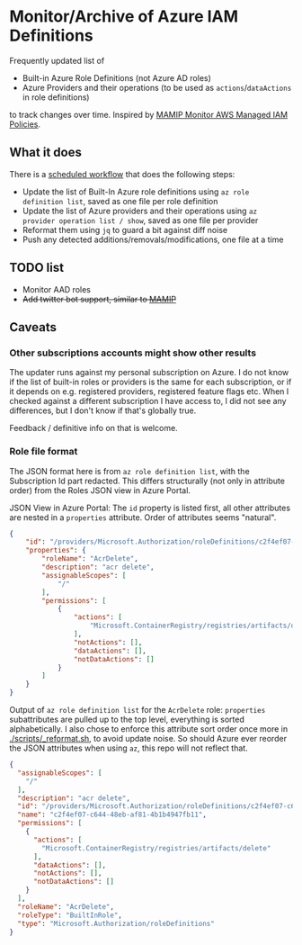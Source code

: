 # Monitor/Archive of Azure IAM Definitions

Frequently updated list of

- Built-in Azure Role Definitions (not Azure AD roles)
- Azure Providers and their operations (to be used as `actions`/`dataActions` in role definitions)

to track changes over time. Inspired by [MAMIP Monitor AWS Managed IAM Policies](https://github.com/z0ph/MAMIP).

## What it does

There is a [scheduled workflow](.github/workflows/check_azure_updates.yaml) that does the following steps:

- Update the list of Built-In Azure role definitions using `az role definition list`,
  saved as one file per role definition
- Update the list of Azure providers and their operations using `az provider operation list / show`,
  saved as one file per provider
- Reformat them using `jq` to guard a bit against diff noise
- Push any detected additions/removals/modifications, one file at a time

## TODO list

- Monitor AAD roles
- ~~Add twitter bot support, similar to [MAMIP](https://twitter.com/mamip_aws)~~

## Caveats

### Other subscriptions accounts might show other results

The updater runs against my personal subscription on Azure. I do not know if the list of
built-in roles or providers is the same for each subscription, or if it depends on e.g.
registered providers, registered feature flags etc.
When I checked against a different subscription I have access to, I did not see any
differences, but I don't know if that's globally true.

Feedback / definitive info on that is welcome.

### Role file format

The JSON format here is from `az role definition list`, with the Subscription Id part redacted.
This differs structurally (not only in attribute order) from the Roles JSON view in Azure Portal.

JSON View in Azure Portal: The `id` property is listed first, all other attributes are nested
in a `properties` attribute. Order of attributes seems "natural".

```json
{
    "id": "/providers/Microsoft.Authorization/roleDefinitions/c2f4ef07-c644-48eb-af81-4b1b4947fb11",
    "properties": {
        "roleName": "AcrDelete",
        "description": "acr delete",
        "assignableScopes": [
            "/"
        ],
        "permissions": [
            {
                "actions": [
                    "Microsoft.ContainerRegistry/registries/artifacts/delete"
                ],
                "notActions": [],
                "dataActions": [],
                "notDataActions": []
            }
        ]
    }
}
```

Output of `az role definition list` for the `AcrDelete` role: `properties` subattributes are pulled
up to the top level, everything is sorted alphabetically. I also chose to enforce this attribute
sort order once more in [./scripts/_reformat.sh](./scripts/_reformat.sh), to avoid update noise.
So should Azure ever reorder the JSON attributes when using `az`, this repo will not reflect that.

```json
{
  "assignableScopes": [
    "/"
  ],
  "description": "acr delete",
  "id": "/providers/Microsoft.Authorization/roleDefinitions/c2f4ef07-c644-48eb-af81-4b1b4947fb11",
  "name": "c2f4ef07-c644-48eb-af81-4b1b4947fb11",
  "permissions": [
    {
      "actions": [
        "Microsoft.ContainerRegistry/registries/artifacts/delete"
      ],
      "dataActions": [],
      "notActions": [],
      "notDataActions": []
    }
  ],
  "roleName": "AcrDelete",
  "roleType": "BuiltInRole",
  "type": "Microsoft.Authorization/roleDefinitions"
}
```
